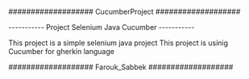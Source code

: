 ################### CucumberProject ###################

----------- Project Selenium Java Cucumber -----------

This project is a simple selenium java project
This project is usinig Cucumber for gherkin language

################### Farouk_Sabbek ###################
